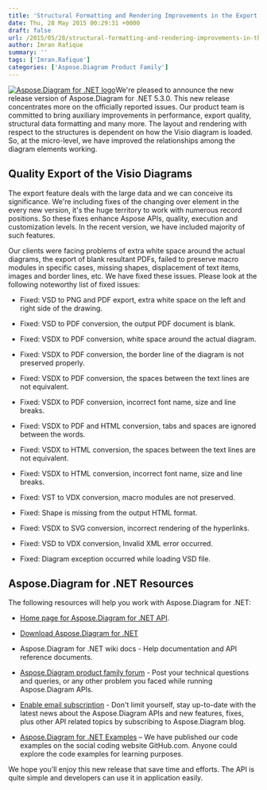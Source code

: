 ```yaml
---
title: 'Structural Formatting and Rendering Improvements in the Export using Aspose.Diagram for .NET 5.3.0'
date: Thu, 28 May 2015 00:29:31 +0000
draft: false
url: /2015/05/28/structural-formatting-and-rendering-improvements-in-the-export-using-aspose.diagram-for-.net-5.3.0/
author: Imran Rafique
summary: ''
tags: ['Imran.Rafique']
categories: ['Aspose.Diagram Product Family']
---
```


[![Aspose.Diagram for .NET logo][1]](https://blog.aspose.com/wp-content/uploads/sites/2/2013/06/aspose-Diagram-for-net_100.png)We're pleased to announce the new release version of Aspose.Diagram for .NET 5.3.0. This new release concentrates more on the officially reported issues. Our product team is committed to bring auxiliary improvements in performance, export quality, structural data formatting and many more. The layout and rendering with respect to the structures is dependent on how the Visio diagram is loaded. So, at the micro-level, we have improved the relationships among the diagram elements working.

## Quality Export of the Visio Diagrams

The export feature deals with the large data and we can conceive its significance. We're including fixes of the changing over element in the every new version, it's the huge territory to work with numerous record positions. So these fixes enhance Aspose APIs, quality, execution and customization levels. In the recent version, we have included majority of such features.

Our clients were facing problems of extra white space around the actual diagrams, the export of blank resultant PDFs, failed to preserve macro modules in specific cases, missing shapes, displacement of text items, images and border lines, etc. We have fixed these issues. Please look at the following noteworthy list of fixed issues:

*   Fixed: VSD to PNG and PDF export, extra white space on the left and right side of the drawing.
    
*   Fixed: VSD to PDF conversion, the output PDF document is blank.
    
*   Fixed: VSDX to PDF conversion, white space around the actual diagram.
    
*   Fixed: VSDX to PDF conversion, the border line of the diagram is not preserved properly.
    
*   Fixed: VSDX to PDF conversion, the spaces between the text lines are not equivalent.
    
*   Fixed: VSDX to PDF conversion, incorrect font name, size and line breaks.
    
*   Fixed: VSDX to PDF and HTML conversion, tabs and spaces are ignored between the words.
    
*   Fixed: VSDX to HTML conversion, the spaces between the text lines are not equivalent.
    
*   Fixed: VSDX to HTML conversion, incorrect font name, size and line breaks.
    
*   Fixed: VST to VDX conversion, macro modules are not preserved.
    
*   Fixed: Shape is missing from the output HTML format.
    
*   Fixed: VSDX to SVG conversion, incorrect rendering of the hyperlinks.
    
*   Fixed: VSD to VDX conversion, Invalid XML error occurred.
    
*   Fixed: Diagram exception occurred while loading VSD file.
    

## Aspose.Diagram for .NET Resources

The following resources will help you work with Aspose.Diagram for .NET:

*   [Home page for Aspose.Diagram for .NET API][2].
    
*   [Download Aspose.Diagram for .NET][3]
    
*   Aspose.Diagram for .NET wiki docs - Help documentation and API reference documents.
    
*   [Aspose.Diagram product family forum][4] - Post your technical questions and queries, or any other problem you faced while running Aspose.Diagram APIs.
    
*   [Enable email subscription][5] - Don't limit yourself, stay up-to-date with the latest news about the Aspose.Diagram APIs and new features, fixes, plus other API related topics by subscribing to Aspose.Diagram blog.
    
*   [Aspose.Diagram for .NET Examples][6] – We have published our code examples on the social coding website GitHub.com. Anyone could explore the code examples for learning purposes.
    

We hope you’ll enjoy this new release that save time and efforts. The API is quite simple and developers can use it in application easily.




[1]: https://blog.aspose.com/wp-content/uploads/sites/2/2013/06/aspose-Diagram-for-net_100.png "Aspose.Diagram for .NET logo"
[2]: https://products.aspose.com/diagram
[3]: http://www.aspose.com/community/files/51/.net-components/aspose.diagram-for-.net/default.aspx
[4]: http://www.aspose.com/community/forums/aspose.diagram-product-family/489/showforum.aspx
[5]: https://blog.aspose.com/
[6]: https://github.com/asposediagram/Aspose_diagram_NET




